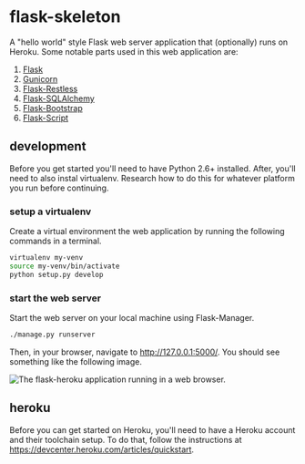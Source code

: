 # flask-skeleton

A "hello world" style Flask web server application that (optionally) runs on
Heroku. Some notable parts used in this web application are:

  1. [Flask](http://flask.pocoo.org/)
  2. [Gunicorn](http://gunicorn.org/)
  3. [Flask-Restless](https://flask-restless.readthedocs.org/en/latest/)
  4. [Flask-SQLAlchemy](https://pythonhosted.org/Flask-SQLAlchemy/)
  5. [Flask-Bootstrap](http://pythonhosted.org/Flask-Bootstrap/)
  6. [Flask-Script](http://flask-script.readthedocs.org/en/latest/)

## development

Before you get started you'll need to have Python 2.6+ installed. After, you'll
need to also instal virtualenv. Research how to do this for whatever platform
you run before continuing.

### setup a virtualenv

Create a virtual environment the web application by running the following
commands in a terminal.

```bash
virtualenv my-venv
source my-venv/bin/activate
python setup.py develop
```
### start the web server

Start the web server on your local machine using Flask-Manager.

```bash
./manage.py runserver
```

Then, in your browser, navigate to http://127.0.0.1:5000/. You should see
something like the following image.

![The flask-heroku application running in a web browser.](https://github.com/sholsapp/flask-heroku/blob/master/data/flask-heroku.png)

## heroku

Before you can get started on Heroku, you'll need to have a Heroku account and
their toolchain setup. To do that, follow the instructions at
https://devcenter.heroku.com/articles/quickstart.
